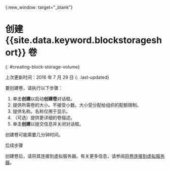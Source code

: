 {:new_window: target="_blank"}


# 创建 {{site.data.keyword.blockstorageshort}} 卷
{: #creating-block-storage-volume}

上次更新时间：2016 年 7 月 29 日
{: .last-updated}

要创建卷，请执行以下步骤：

1.	单击**创建**以启动**创建卷**对话框。
2.	提供所需卷的大小。不接受小数。大小受分配给组织的配额限制。
3.	提供名称。名称仅用于显示。
4.	（可选）提供更详细的卷描述。
5.	单击**创建**以提交信息并关闭对话框。

创建卷可能需要几分钟时间。 

后续步骤

创建卷后，请将其连接到虚拟服务器。有关更多信息，请参阅[将卷连接到虚拟服务器](../BlockStorage/blockstorage_attachingvolume.html)。
